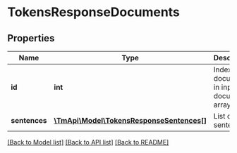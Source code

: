 # TokensResponseDocuments

## Properties
Name | Type | Description | Notes
------------ | ------------- | ------------- | -------------
**id** | **int** | Index of document in input documents array | [optional] 
**sentences** | [**\TmApi\Model\TokensResponseSentences[]**](TokensResponseSentences.md) | List of sentences | [optional] 

[[Back to Model list]](../README.md#documentation-for-models) [[Back to API list]](../README.md#documentation-for-api-endpoints) [[Back to README]](../README.md)


